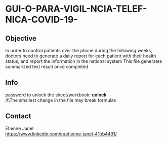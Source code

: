 # GUI-O-PARA-VIGIL-NCIA-TELEF-NICA-COVID-19-

## Objective
In order to control patients over the phone during the  following weeks, doctors need to generate a daily report for each patient with their health status, and report the information in the national system  This file generates summarized text result once completed  

## Info 
password to unlock the sheet/workbook: **unlock** <br>
/!\The smallest change in the file may break formulas 

## Contact
Etienne Janel <br>
https://www.linkedin.com/in/etienne-janel-41bb4491/
